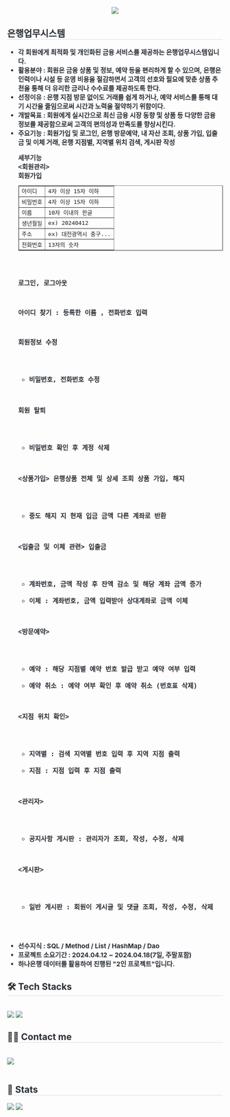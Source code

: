 <div align= "center">
    <img src="https://capsule-render.vercel.app/api?type=wave&color=009577&height=180&text=Java%20Basic%20Project&animation=&fontColor=000000&fontSize=70" />
    </div>
    <div style="text-align: left;"> 
    <h2 style="border-bottom: 1px solid #d8dee4; color: #282d33;"> 은행업무시스템 </h2>  
    <div style="font-weight: 700; font-size: 15px; text-align: left; color: #282d33;"> 
        <ul dir="auto">
        <li><strong>각 회원에게 최적화 및 개인화된 금융 서비스를 제공하는 은행업무시스템입니다.</strong></li>
        <li> <strong>활용분야</strong> : 회원은 금융 상품 및 정보, 예약 등을 편리하게 할 수 있으며, 은행은 인력이나 시설 등 
            운영 비용을 절감하면서 고객의 선호와 필요에 맞춘 상품 추천을 통해 더 유리한 금리나 수수료를 제공하도록 한다.</li>
        <li> <strong>선정이유</strong> : 은행 지점 방문 없이도 거래를 쉽게 하거나, 예약 서비스를 통해 대기 시간을 줄임으로써
            시간과 노력을 절약하기 위함이다.</li>
        <li> <strong>개발목표</strong> : 회원에게 실시간으로 최신 금융 시장 동향 및 상품 등 다양한 금융 정보를 제공함으로써 
             고객의 편의성과 만족도를 향상시킨다. </li>
        <li> <strong>주요기능</strong> : 회원가입 및 로그인, 은행 방문예약, 내 자산 조회, 상품 가입, 입출금 및 이체 거래, 
            은행 지점별, 지역별 위치 검색, 게시판 작성</li> 

<div class="snippet-clipboard-content notranslate position-relative overflow-auto">
    <pre class="notranslate">
세부기능
<회원관리>
회원가입
<table border="1">
	<tr>
		<td>아이디</td>
		<td>4자 이상 15자 이하</td>
	</tr>
	<tr>
		<td>비밀번호</td>
		<td>4자 이상 15자 이하</td>
	</tr>
	<tr>
		<td>이름</td>
		<td>10자 이내의 한글</td>
	</tr>
	<tr>
		<td>생년월일</td>
		<td>ex) 20240412</td>
	</tr>
	<tr>
		<td>주소</td>
		<td>ex) 대전광역시 중구...</td>
	</tr>
	<tr>
		<td>전화번호</td>
		<td>13자의 숫자</td>
	</tr>
</table>

로그인, 로그아웃

아이디 찾기
: 등록한 이름 , 전화번호 입력

회원정보 수정
- 비밀번호, 전화번호 수정

회원 탈퇴
- 비밀번호 확인 후 계정 삭제


<상품가입>
은행상품 전체 및 상세 조회
상품 가입, 해지
- 중도 해지 지 현재 입금 금액 다른 계좌로 반환


<입출금 및 이체 관련>
입출금 
- 계좌번호, 금액 작성 후 잔액 감소 및 해당 계좌 금액 증가
- 이체 : 계좌번호, 금액 입력받아 상대계좌로 금액 이체


<방문예약>
- 예약 : 해당 지점별 예약 번호 발급 받고 예약 여부 입력
- 예약 취소 : 예약 여부 확인 후 예약 취소 (번호표 삭제)


<지점 위치 확인>
- 지역별 : 검색 지역별 번호 입력 후 지역 지점 출력
- 지점 : 지점 입력 후 지점 출력


<관리자>
- 공지사항 게시판 : 관리자가 조회, 작성, 수정, 삭제


<게시판>
- 일반 게시판 : 회원이 게시글 및 댓글 조회, 작성, 수정, 삭제

</pre>
</div>
        <br>    
        <li> <strong>선수지식</strong> : SQL / Method / List / HashMap / Dao </li>
        <li> <strong>프로젝트 소요기간</strong> : 2024.04.12 ~ 2024.04.18(7일, 주말포함)</li>
            <li> 하나은행 데이터를 활용하여 진행된 "2인 프로젝트"입니다. </li>
        </ul> 
    </div> 
    </div>
    <div style="text-align: left;">
    <h2 style="border-bottom: 1px solid #d8dee4; color: #282d33;"> 🛠️ Tech Stacks </h2> <br> 
    <div style="margin: ; text-align: left;" "text-align: left;"> <img src="https://img.shields.io/badge/Java-007396?style=for-the-badge&logo=Java&logoColor=white">
          <img src="https://img.shields.io/badge/Oracle-F80000?style=for-the-badge&logo=Oracle&logoColor=white">
          </div>
    </div>
    <div style="text-align: left;">
    <h2 style="border-bottom: 1px solid #d8dee4; color: #282d33;"> 🧑‍💻 Contact me </h2> <br> 
    <div style="text-align: left;"> <a href=https://passionate-developer.tistory.com/> <img src="https://img.shields.io/badge/Tistory-000000?style=for-the-badge&logo=Tistory&logoColor=white&link=https://passionate-developer.tistory.com/"> </a>
          </div>  <br> 
    <div style="text-align: left;">  </div> 
    </div>
    <div style="text-align: left;"> 
    <h2 style="border-bottom: 1px solid #d8dee4; color: #282d33;"> 🏅 Stats </h2> <div style="text-align: left;"> <img src="https://github-readme-stats.vercel.app/api?username=BBangminjoo&bg_color=180,000000,&title_color=000000&text_color=000000"
         /> <img src="https://github-readme-stats.vercel.app/api/top-langs/?username=BBangminjoo&layout=compact&bg_color=180,000000,&title_color=000000&text_color=000000"
           /> </div> 
    </div>
    
